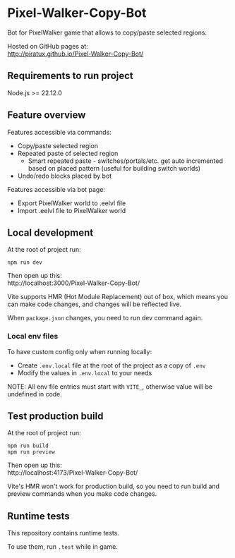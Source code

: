 # Pixel-Walker-Copy-Bot

Bot for PixelWalker game that allows to copy/paste selected regions.

Hosted on GitHub pages at:\
http://piratux.github.io/Pixel-Walker-Copy-Bot/

## Requirements to run project

Node.js >= 22.12.0

## Feature overview

Features accessible via commands:

- Copy/paste selected region
- Repeated paste of selected region
    - Smart repeated paste - switches/portals/etc. get auto incremented based on placed pattern (useful for building
      switch worlds)
- Undo/redo blocks placed by bot

Features accessible via bot page:

- Export PixelWalker world to .eelvl file
- Import .eelvl file to PixelWalker world

## Local development

At the root of project run:

```
npm run dev
```

Then open up this:\
http://localhost:3000/Pixel-Walker-Copy-Bot/

Vite supports HMR (Hot Module Replacement) out of box, which means you can make code changes, and changes will be
reflected live.

When `package.json` changes, you need to run dev command again.

### Local env files

To have custom config only when running locally:

- Create `.env.local` file at the root of the project as a copy of `.env`
- Modify the values in `.env.local` to your needs

NOTE: All env file entries must start with `VITE_`, otherwise value will be undefined in code.

## Test production build

At the root of project run:

```
npm run build
npm run preview
```

Then open up this:\
http://localhost:4173/Pixel-Walker-Copy-Bot/

Vite's HMR won't work for production build, so you need to run build and preview commands when you make code changes.

## Runtime tests

This repository contains runtime tests.

To use them, run `.test` while in game.